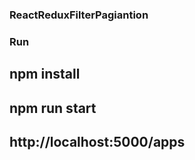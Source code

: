 ### ReactReduxFilterPagiantion

### Run
## npm install
## npm run start
## http://localhost:5000/apps
